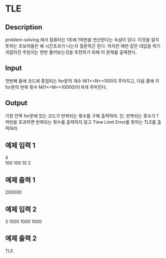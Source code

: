 # TLE

## Description

problem-solving 에서 컴퓨터는 1초에 1억번을 연산한다는 속설이 있다. 이것을 알지 못하는 초보자들은 왜 시간초과가 나는지 질문하곤 한다. 하지만 매번 같은 대답을 하기 귀찮아진 주원이는 한번 풀어보는것을 추천하기 위해 이 문제를 출제한다.

## Input

첫번째 줄에 코드에 중첩되는 for문의 개수 N(1<=N<=100)이 주어지고, 다음 줄에 각 for문의 반복 횟수 M(1<=M<=10000)이 N개 주어진다. 

## Output

가장 안쪽 for문에 있는 코드가 반복되는 횟수를 구해 출력하라. 단, 반복되는 횟수가 1억번을 초과하면 반복되는 횟수를 출력하지 않고 Time Limit Error를 뜻하는 TLE를 출력하라.

## 예제 입력 1
4  
100 100 10 2
## 예제 출력 1
200000

## 예제 입력 2
3
1000 1000 1000
## 예제 출력 2
TLE